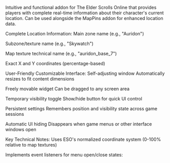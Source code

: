 Intuitive and functional addon for The Elder Scrolls Online that provides players with complete real-time information about their character's current location. Can be used alongside the MapPins addon for enhanced location data.

Complete Location Information:
Main zone name (e.g., "Auridon")

Subzone/texture name (e.g., "Skywatch")

Map texture technical name (e.g., "auridon_base_7")

Exact X and Y coordinates (percentage-based)

User-Friendly Customizable Interface:
Self-adjusting window
Automatically resizes to fit content dimensions

Freely movable widget
Can be dragged to any screen area

Temporary visibility toggle
Show/hide button for quick UI control

Persistent settings
Remembers position and visibility state across game sessions

Automatic UI hiding
Disappears when game menus or other interface windows open

Key Technical Notes:
Uses ESO's normalized coordinate system (0-100% relative to map textures)

Implements event listeners for menu open/close states:
